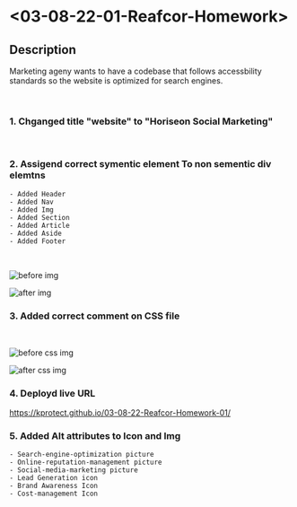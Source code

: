 # <03-08-22-01-Reafcor-Homework>

## Description
Marketing ageny wants to have a codebase that follows accessbility standards so the website is optimized for search engines.

<br />


### 1. Chganged title "website" to "Horiseon Social Marketing"
<br />


### 2. Assigend correct symentic element To non sementic div elemtns
    - Added Header
    - Added Nav
    - Added Img
    - Added Section
    - Added Article
    - Added Aside
    - Added Footer
<br />

![before img](https://github.com/kProtect/03-08-22-Reafcor-Homework-01/blob/main/Before.JPG?raw=true)

![after img](https://github.com/kProtect/03-08-22-Reafcor-Homework-01/blob/main/After.JPG?raw=true)

### 3. Added correct comment on CSS file
<br />

![before css img](https://github.com/kProtect/03-08-22-Reafcor-Homework-01/blob/main/Before%20CSS.JPG?raw=true)

![after css img](https://github.com/kProtect/03-08-22-Reafcor-Homework-01/blob/main/After%20CSS.JPG?raw=true)


### 4. Deployd live URL 
https://kprotect.github.io/03-08-22-Reafcor-Homework-01/
<br />

### 5. Added Alt attributes to Icon and Img
    - Search-engine-optimization picture
    - Online-reputation-management picture
    - Social-media-marketing picture
    - Lead Generation icon
    - Brand Awareness Icon
    - Cost-management Icon
<br />